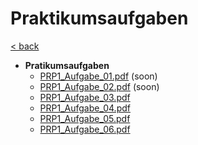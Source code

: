 # Praktikumsaufgaben

[< back](../B-REE-PR1.md)

- __Pratikumsaufgaben__
  - [PRP1\_Aufgabe\_01.pdf](./PRP1_Aufgabe_01.pdf) (soon)
  - [PRP1\_Aufgabe\_02.pdf](./PRP1_Aufgabe_02.pdf) (soon)
  - [PRP1\_Aufgabe\_03.pdf](./PRP1_Aufgabe_03.pdf)
  - [PRP1\_Aufgabe\_04.pdf](./PRP1_Aufgabe_04.pdf)
  - [PRP1\_Aufgabe\_05.pdf](./PRP1_Aufgabe_05.pdf)
  - [PRP1\_Aufgabe\_06.pdf](./PRP1_Aufgabe_06.pdf)
